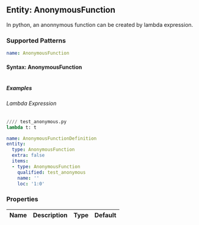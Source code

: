 ## Entity: AnonymousFunction
In python, an anonnymous function can be created by lambda expression.

### Supported Patterns
```yaml
name: AnonymousFunction
```

#### Syntax: AnonymousFunction
```text
```

##### Examples
###### Lambda Expression
```python
//// test_anonymous.py
lambda t: t

```
```yaml
name: AnonymousFunctionDefinition
entity:
  type: AnonymousFunction
  extra: false
  items:
  - type: AnonymousFunction
    qualified: test_anonymous
    name: ''
    loc: '1:0'
```

### Properties

| Name | Description | Type | Default |
|---|---|:---:|:---:|